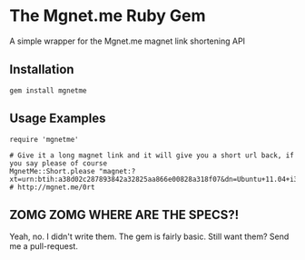 The Mgnet.me Ruby Gem
====================
A simple wrapper for the Mgnet.me magnet link shortening API

Installation
------------
    gem install mgnetme


Usage Examples
--------------
    require 'mgnetme'

    # Give it a long magnet link and it will give you a short url back, if you say please of course
    MgnetMe::Short.please "magnet:?xt=urn:btih:a38d02c287893842a32825aa866e00828a318f07&dn=Ubuntu+11.04+i386+iso" # http://mgnet.me/0rt


ZOMG ZOMG WHERE ARE THE SPECS?!
-------------------------------
Yeah, no. I didn't write them.
The gem is fairly basic.
Still want them? Send me a pull-request.